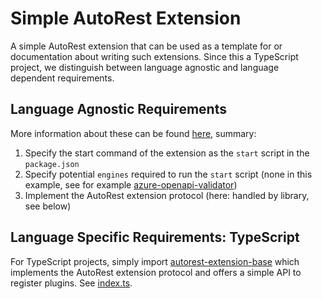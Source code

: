 # Simple AutoRest Extension

A simple AutoRest extension that can be used as a template for or documentation about writing such extensions.
Since this a TypeScript project, we distinguish between language agnostic and language dependent requirements.

## Language Agnostic Requirements

More information about these can be found [here](https://github.com/Azure/autorest/tree/master/docs/developer), summary:

1) Specify the start command of the extension as the `start` script in the `package.json` 
2) Specify potential `engines` required to run the `start` script (none in this example, see for example [azure-openapi-validator](https://github.com/Azure/azure-openapi-validator/search?q=engines))
3) Implement the AutoRest extension protocol (here: handled by library, see below)

## Language Specific Requirements: TypeScript

For TypeScript projects, simply import [autorest-extension-base](https://github.com/olydis/autorest-extension-base) which implements the AutoRest extension protocol and offers a simple API to register plugins.
See [index.ts](./index.ts).